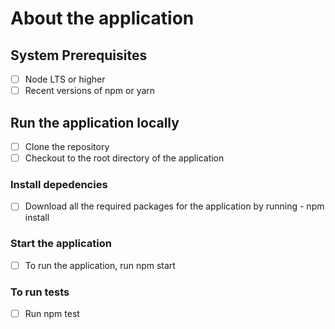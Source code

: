 # About the application
<insert here...>

## System Prerequisites
- [ ] Node LTS or higher
- [ ] Recent versions of npm or yarn 
      
## Run the application locally
- [ ] Clone the repository
- [ ] Checkout to the root directory of the application

### Install depedencies
- [ ] Download all the required packages for the application by running - npm install

### Start the application
-  [ ] To run the application, run npm start

### To run tests
- [ ] Run npm test
